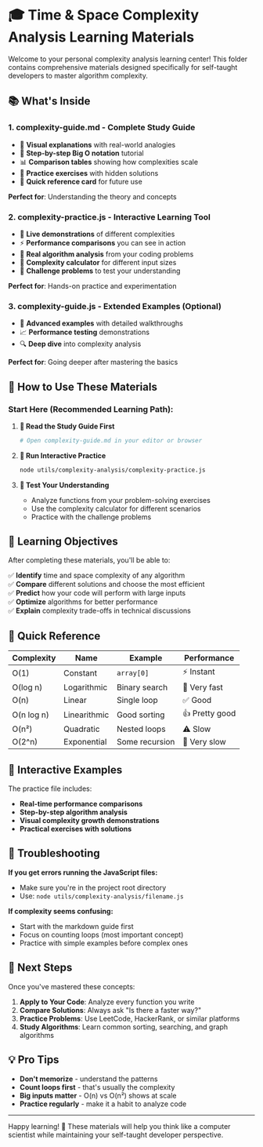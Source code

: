 # 🎓 Time & Space Complexity Analysis Learning Materials

Welcome to your personal complexity analysis learning center! This folder contains comprehensive materials designed specifically for self-taught developers to master algorithm complexity.

## 📚 What's Inside

### 1. **complexity-guide.md** - Complete Study Guide
- 📖 **Visual explanations** with real-world analogies
- 🎯 **Step-by-step Big O notation** tutorial
- 📊 **Comparison tables** showing how complexities scale
- 🧪 **Practice exercises** with hidden solutions
- 📝 **Quick reference card** for future use

**Perfect for**: Understanding the theory and concepts

### 2. **complexity-practice.js** - Interactive Learning Tool
- 🔬 **Live demonstrations** of different complexities
- ⚡ **Performance comparisons** you can see in action
- 🎯 **Real algorithm analysis** from your coding problems
- 🧮 **Complexity calculator** for different input sizes
- 🎪 **Challenge problems** to test your understanding

**Perfect for**: Hands-on practice and experimentation

### 3. **complexity-guide.js** - Extended Examples (Optional)
- 🚀 **Advanced examples** with detailed walkthroughs
- 📈 **Performance testing** demonstrations
- 🔍 **Deep dive** into complexity analysis

**Perfect for**: Going deeper after mastering the basics

## 🚀 How to Use These Materials

### **Start Here** (Recommended Learning Path):

1. **📖 Read the Study Guide First**
   ```bash
   # Open complexity-guide.md in your editor or browser
   ```

2. **🧪 Run Interactive Practice**
   ```bash
   node utils/complexity-analysis/complexity-practice.js
   ```

3. **🔬 Test Your Understanding**
   - Analyze functions from your problem-solving exercises
   - Use the complexity calculator for different scenarios
   - Practice with the challenge problems

## 🎯 Learning Objectives

After completing these materials, you'll be able to:

✅ **Identify** time and space complexity of any algorithm  
✅ **Compare** different solutions and choose the most efficient  
✅ **Predict** how your code will perform with large inputs  
✅ **Optimize** algorithms for better performance  
✅ **Explain** complexity trade-offs in technical discussions  

## 📝 Quick Reference

| Complexity | Name | Example | Performance |
|------------|------|---------|-------------|
| O(1) | Constant | `array[0]` | ⚡ Instant |
| O(log n) | Logarithmic | Binary search | 🚀 Very fast |
| O(n) | Linear | Single loop | ✅ Good |
| O(n log n) | Linearithmic | Good sorting | 👍 Pretty good |
| O(n²) | Quadratic | Nested loops | ⚠️ Slow |
| O(2^n) | Exponential | Some recursion | 🐌 Very slow |

## 🎪 Interactive Examples

The practice file includes:
- **Real-time performance comparisons**
- **Step-by-step algorithm analysis**
- **Visual complexity growth demonstrations**
- **Practical exercises with solutions**

## 🔧 Troubleshooting

**If you get errors running the JavaScript files:**
- Make sure you're in the project root directory
- Use: `node utils/complexity-analysis/filename.js`

**If complexity seems confusing:**
- Start with the markdown guide first
- Focus on counting loops (most important concept)
- Practice with simple examples before complex ones

## 🎯 Next Steps

Once you've mastered these concepts:

1. **Apply to Your Code**: Analyze every function you write
2. **Compare Solutions**: Always ask "Is there a faster way?"
3. **Practice Problems**: Use LeetCode, HackerRank, or similar platforms
4. **Study Algorithms**: Learn common sorting, searching, and graph algorithms

## 💡 Pro Tips

- **Don't memorize** - understand the patterns
- **Count loops first** - that's usually the complexity
- **Big inputs matter** - O(n) vs O(n²) shows at scale
- **Practice regularly** - make it a habit to analyze code

---

Happy learning! 🚀 These materials will help you think like a computer scientist while maintaining your self-taught developer perspective. 